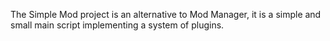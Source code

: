 The Simple Mod project is an alternative to Mod Manager, it is a simple and small main script implementing a system of plugins.
